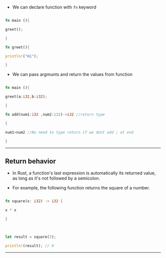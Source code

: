 - We can declare function with `fn` keyword

  

```rust

fn main (){

greet();

}

fn greet(){

println!("Hi");

}

```

  

- We can pass argmunts and return the values from function

  

```rust

fn main (){

greet(a:i32,b:i32);

}

fn add(num1:i32 ,num2:132)->i32 //return type

{

num1+num2 //No need to type return if we dont add ; at end

}

```

  

---

  

## Return behavior

  

- In Rust, a function's last expression is automatically its returned value, as long as it's not followed by a semicolon.

  

- For example, the following function returns the square of a number.

  

```rust

fn square(x: i32) -> i32 {

x * x

}

  

let result = square(3);

println!(result); // 9

```

  

---
